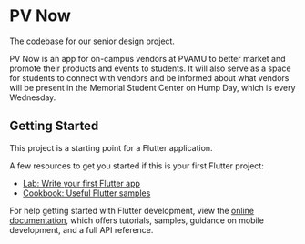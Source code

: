 # PV Now

The codebase for our senior design project. 

PV Now is an app for on-campus vendors at PVAMU to better market and promote their products and events to students. It will also serve as a space for students to connect with vendors and be informed about what vendors will be present in the Memorial Student Center on Hump Day, which is every Wednesday. 

## Getting Started

This project is a starting point for a Flutter application.

A few resources to get you started if this is your first Flutter project:

- [Lab: Write your first Flutter app](https://docs.flutter.dev/get-started/codelab)
- [Cookbook: Useful Flutter samples](https://docs.flutter.dev/cookbook)

For help getting started with Flutter development, view the
[online documentation](https://docs.flutter.dev/), which offers tutorials,
samples, guidance on mobile development, and a full API reference.
